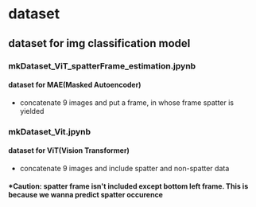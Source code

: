 # dataset
## dataset for img classification model
### mkDataset_ViT_spatterFrame_estimation.jpynb
#### dataset for MAE(Masked Autoencoder) 
- concatenate 9 images and put a frame, in whose frame spatter is yielded
### mkDataset_Vit.jpynb
#### dataset for ViT(Vision Transformer) 
- concatenate 9 images and include spatter and non-spatter data
#### *Caution: spatter frame isn't included except bottom left frame. This is because we wanna predict spatter occurence
